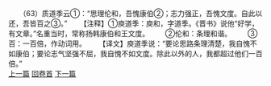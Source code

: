 　　（63）质道季云①：“思理伦和，吾愧康伯②；志力强正，吾愧文度。自此以还，吾皆百之③。”
　　【注释】①庾道季：庾和，字道季。《晋书》说他“好学，有文章。”名重当时，常称扬韩康伯和王文度。
　　②伦和：条理和谐。
　　③百：一百倍，作动词用。
　　【译文】庾道季说：“要论思路条理清楚，我自愧不如康伯；要论志气坚强不屈，我自愧不如文度。除此以外的人，我都超过他们一百倍。”
<br>[上一篇](09_62) [回卷首](09_00) [下一篇](09_64)
